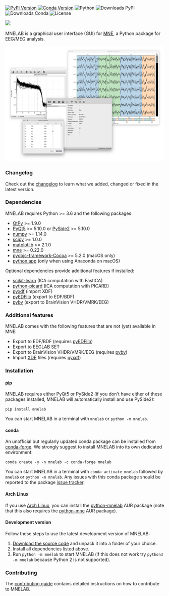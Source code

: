 [![PyPI Version](https://img.shields.io/pypi/v/mnelab)](https://pypi.org/project/mnelab/)
[![Conda Version](https://img.shields.io/conda/vn/conda-forge/mnelab)](https://anaconda.org/conda-forge/mnelab)
![Python](https://img.shields.io/badge/python-3.6&ndash;3.9-green.svg)
![Downloads PyPI](https://img.shields.io/pypi/dm/mnelab?color=blue&label=downloads%20pypi)
![Downloads Conda](https://img.shields.io/conda/dn/conda-forge/mnelab?color=blue&label=downloads%20conda)
![License](https://img.shields.io/github/license/cbrnr/mnelab)

![](https://raw.githubusercontent.com/cbrnr/mnelab/main/mnelab/images/mnelab_logo.png)

MNELAB is a graphical user interface (GUI) for [MNE](https://github.com/mne-tools/mne-python), a Python package for EEG/MEG analysis.

![](https://raw.githubusercontent.com/cbrnr/mnelab/main/mnelab.png)

### Changelog
Check out the [changelog](https://github.com/cbrnr/mnelab/blob/main/CHANGELOG.md) to learn what we added, changed or fixed in the latest version.

### Dependencies
MNELAB requires Python >= 3.6 and the following packages:
- [QtPy](https://github.com/spyder-ide/qtpy) >= 1.9.0
- [PyQt5](https://www.riverbankcomputing.com/software/pyqt/download5) >= 5.10.0 or [PySide2](https://www.qt.io/qt-for-python) >= 5.10.0
- [numpy](http://www.numpy.org/) >= 1.14.0
- [scipy](https://www.scipy.org/scipylib/index.html) >= 1.0.0
- [matplotlib](https://matplotlib.org/) >= 2.1.0
- [mne](https://github.com/mne-tools/mne-python) >= 0.22.0
- [pyobjc-framework-Cocoa](https://pyobjc.readthedocs.io/en/latest/) >= 5.2.0 (macOS only)
- [python.app](https://anaconda.org/anaconda/python.app) (only when using Anaconda on macOS)

Optional dependencies provide additional features if installed:
- [scikit-learn]() (ICA computation with FastICA)
- [python-picard](https://pierreablin.github.io/picard/) (ICA computation with PICARD)
- [pyxdf](https://github.com/xdf-modules/xdf-Python) (import XDF)
- [pyEDFlib](https://github.com/holgern/pyedflib) (export to EDF/BDF)
- [pybv](https://github.com/bids-standard/pybv) (export to BrainVision VHDR/VMRK/EEG)

### Additional features
MNELAB comes with the following features that are not (yet) available in MNE:
- Export to EDF/BDF (requires [pyEDFlib](https://github.com/holgern/pyedflib))
- Export to EEGLAB SET
- Export to BrainVision VHDR/VMRK/EEG (requires [pybv](https://github.com/bids-standard/pybv))
- Import [XDF](https://github.com/sccn/xdf/wiki/Specifications) files (requires [pyxdf](https://github.com/xdf-modules/xdf-Python))

### Installation
#### pip
MNELAB requires either PyQt5 or PySide2 (if you don't have either of these packages installed, MNELAB will automatically install and use PySide2):

```
pip install mnelab
```

You can start MNELAB in a terminal with `mnelab` or `python -m mnelab`.

#### conda
An unofficial but regularly updated conda package can be installed from [conda-forge](https://conda-forge.org/).
We strongly suggest to install MNELAB into its own dedicated environment:

```
conda create -y -n mnelab -c conda-forge mnelab
```

You can start MNELAB in a terminal with `conda activate mnelab` followed by `mnelab` or `python -m mnelab`. Any issues with this conda package should be reported to the package [issue tracker](https://github.com/conda-forge/mnelab-feedstock/issues).

#### Arch Linux
If you use [Arch Linux](https://www.archlinux.org/), you can install the [python-mnelab](https://aur.archlinux.org/packages/python-mnelab/) AUR package (note that this also requires the [python-mne](https://aur.archlinux.org/packages/python-mne/) AUR package).

#### Development version
Follow these steps to use the latest development version of MNELAB:

1. [Download the source code](https://github.com/cbrnr/mnelab/archive/main.zip) and unpack it into a folder of your choice.
2. Install all dependencies listed above.
3. Run `python -m mnelab` to start MNELAB (if this does not work try `python3 -m mnelab` because Python 2 is not supported).

### Contributing
The [contributing guide](https://github.com/cbrnr/mnelab/blob/main/CONTRIBUTING.md) contains detailed instructions on how to contribute to MNELAB.
